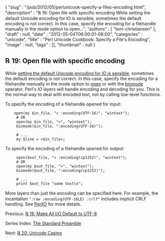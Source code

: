 {
   "slug" : "/pub/2012/05/perlunicook-specify-a-files-encoding.html",
   "description" : "℞ 19: Open ﬁle with speciﬁc encoding While setting the default Unicode encoding for IO is sensible, sometimes the default encoding is not correct. In this case, specify the encoding for a filehandle manually in the mode option to open...",
   "authors" : [
      "tom-christiansen"
   ],
   "draft" : null,
   "date" : "2012-05-04T06:00:01-08:00",
   "categories" : "unicode",
   "title" : "Perl Unicode Cookbook: Specify a File's Encoding",
   "image" : null,
   "tags" : [],
   "thumbnail" : null
}



℞ 19: Open ﬁle with speciﬁc encoding
------------------------------------

While [setting the default Unicode encoding for IO is sensible](/pub/2012/05/perlunicook-make-file-io-default-to-utf-8.html), sometimes the default encoding is not correct. In this case, specify the encoding for a filehandle manually in the mode option to [open](http://perldoc.perl.org/functions/open.html) or with the [binmode](http://perldoc.perl.org/functions/binmode.html) operator. Perl's IO layers will handle encoding and decoding for you. This is the normal way to deal with encoded text, not by calling low-level functions.

To specify the encoding of a filehandle opened for input:

        open(my $in_file, "< :encoding(UTF-16)", "wintext");
         # OR
         open(my $in_file, "<", "wintext");
         binmode($in_file, ":encoding(UTF-16)");

         # ...
         my $line = <$in_file>;

To specify the encoding of a filehandle opened for output:

         open($out_file, "> :encoding(cp1252)", "wintext");
         # OR
         open(my $out_file, ">", "wintext");
         binmode($out_file, ":encoding(cp1252)");

         # ...
         print $out_file "some text\n";

More layers than just the encoding can be speciﬁed here. For example, the incantation `":raw :encoding(UTF-16LE) :crlf"` includes implicit CRLF handling. See [PerlIO](http://perldoc.perl.org/PerlIO.html) for more details.

Previous: [℞ 18: Make All I/O Default to UTF-8](/pub/2012/05/perlunicook-make-all-io-default-to-utf-8.html)

Series Index: [The Standard Preamble](/pub/2012/04/perlunicook-standard-preamble.html)

Next: [℞ 20: Unicode Casing](/pub/2012/05/perl-unicook-unicode-casing.html)
